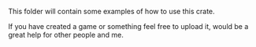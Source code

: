 This folder will contain some examples of how to use this crate. 

If you have created a game or something feel free to upload it, would be a great help for other people and me.
